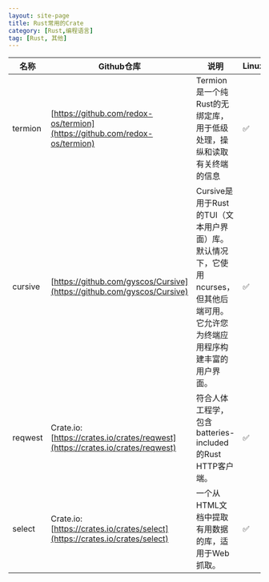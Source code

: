 ```yaml
---
layout: site-page
title: Rust常用的Crate
category: [Rust,编程语言]
tag: [Rust, 其他]
---
```

| 名称 | Github仓库 | 说明 | Linux | MacOS | Windows |
|------|------------|------|-------|-------|---------|
|termion|[https://github.com/redox-os/termion](https://github.com/redox-os/termion)|Termion是一个纯Rust的无绑定库，用于低级处理，操纵和读取有关终端的信息| ✅ | ✅ | ⛔ |
|cursive|[https://github.com/gyscos/Cursive](https://github.com/gyscos/Cursive)|Cursive是用于Rust的TUI（文本用户界面）库。默认情况下，它使用ncurses，但其他后端可用。它允许您为终端应用程序构建丰富的用户界面。| ✅ | ✅ |✅|
|reqwest|Crate.io: [https://crates.io/crates/reqwest](https://crates.io/crates/reqwest)|符合人体工程学，包含batteries-included的Rust HTTP客户端。| ✅ | ✅ |✅|
|select|Crate.io: [https://crates.io/crates/select](https://crates.io/crates/select)|一个从HTML文档中提取有用数据的库，适用于Web抓取。| ✅ | ✅ |✅|